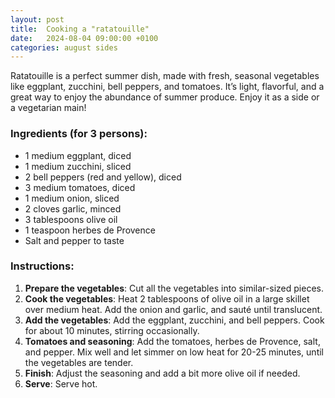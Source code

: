 ```yaml
---
layout: post
title:  Cooking a "ratatouille"
date:   2024-08-04 09:00:00 +0100
categories: august sides
---
```


Ratatouille is a perfect summer dish, made with fresh, seasonal vegetables like eggplant, zucchini, bell peppers, and tomatoes. It’s light, flavorful, and a great way to enjoy the abundance of summer produce. Enjoy it as a side or a vegetarian main!

### Ingredients (for 3 persons):
- 1 medium eggplant, diced
- 1 medium zucchini, sliced
- 2 bell peppers (red and yellow), diced
- 3 medium tomatoes, diced
- 1 medium onion, sliced
- 2 cloves garlic, minced
- 3 tablespoons olive oil
- 1 teaspoon herbes de Provence
- Salt and pepper to taste

### Instructions:
1. **Prepare the vegetables**: Cut all the vegetables into similar-sized pieces.
2. **Cook the vegetables**: Heat 2 tablespoons of olive oil in a large skillet over medium heat. Add the onion and garlic, and sauté until translucent.
3. **Add the vegetables**: Add the eggplant, zucchini, and bell peppers. Cook for about 10 minutes, stirring occasionally.
4. **Tomatoes and seasoning**: Add the tomatoes, herbes de Provence, salt, and pepper. Mix well and let simmer on low heat for 20-25 minutes, until the vegetables are tender.
5. **Finish**: Adjust the seasoning and add a bit more olive oil if needed.
6. **Serve**: Serve hot.